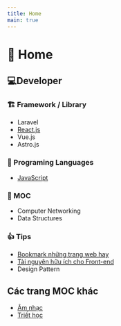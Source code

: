 ```yaml
---
title: Home
main: true
---
```

# 🏡 Home

## 💻Developer

### 🏗 Framework / Library
- Laravel
- [React.js](../garden/reactjs)
- Vue.js
- Astro.js

### 🧱 Programing Languages
- [JavaScript](../garden/javascript)

### 📒 MOC
- Computer Networking
- Data Structures

### 👍 Tips
- [Bookmark những trang web hay](../garden/danh-sach-trang-web-hay-ve-cong-nghe)
- [Tài nguyên hữu ích cho Front-end](../garden/tai-nguyen-huu-ich-cho-front-end)
- Design Pattern

## Các trang MOC khác
- [Âm nhạc](../garden/music)
- [Triết học](../garden/triet-hoc)
